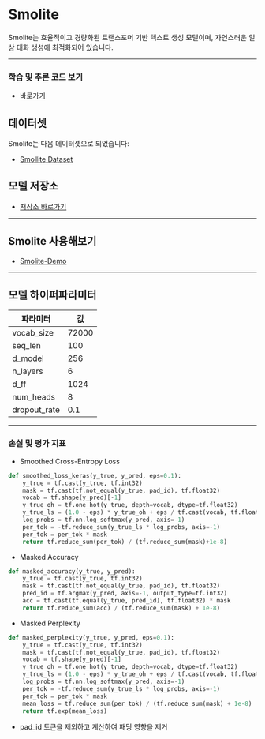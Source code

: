 # Smolite

Smolite는 효율적이고 경량화된 트랜스포머 기반 텍스트 생성 모델이며, 자연스러운 일상 대화 생성에 최적화되어 있습니다. 

---
### 학습 및 추론 코드 보기
- [바로가기](https://github.com/INSECT5386/Smolite-1/tree/main/smolite)

## 데이터셋

Smolite는 다음 데이터셋으로 되었습니다:
* [Smollite Dataset](https://huggingface.co/datasets/Yuchan5386/Smolwrite-dataset)

## 모델 저장소
* [저장소 바로가기](https://huggingface.co/Yuchan5386/Smolite-1)
---
## Smolite 사용해보기
- [Smolite-Demo](https://yuchan5386-smolite.hf.space)
---
## 모델 하이퍼파라미터

| 파라미터          | 값              |
| ------------- | -------------- |
| vocab\_size   | 72000 |
| seq\_len      | 100       |
| d\_model      | 256            |
| n\_layers     | 6            |
| d\_ff         | 1024           |
| num\_heads    | 8              |
| dropout\_rate | 0.1            |
---

### 손실 및 평가 지표
- Smoothed Cross-Entropy Loss
```python
def smoothed_loss_keras(y_true, y_pred, eps=0.1):
    y_true = tf.cast(y_true, tf.int32)
    mask = tf.cast(tf.not_equal(y_true, pad_id), tf.float32)
    vocab = tf.shape(y_pred)[-1]
    y_true_oh = tf.one_hot(y_true, depth=vocab, dtype=tf.float32)
    y_true_ls = (1.0 - eps) * y_true_oh + eps / tf.cast(vocab, tf.float32)
    log_probs = tf.nn.log_softmax(y_pred, axis=-1)
    per_tok = -tf.reduce_sum(y_true_ls * log_probs, axis=-1)
    per_tok = per_tok * mask
    return tf.reduce_sum(per_tok) / (tf.reduce_sum(mask)+1e-8)
```
- Masked Accuracy
```python
def masked_accuracy(y_true, y_pred):
    y_true = tf.cast(y_true, tf.int32)
    mask = tf.cast(tf.not_equal(y_true, pad_id), tf.float32)
    pred_id = tf.argmax(y_pred, axis=-1, output_type=tf.int32)
    acc = tf.cast(tf.equal(y_true, pred_id), tf.float32) * mask
    return tf.reduce_sum(acc) / (tf.reduce_sum(mask) + 1e-8)
```
- Masked Perplexity
```python
def masked_perplexity(y_true, y_pred, eps=0.1):
    y_true = tf.cast(y_true, tf.int32)
    mask = tf.cast(tf.not_equal(y_true, pad_id), tf.float32)
    vocab = tf.shape(y_pred)[-1]
    y_true_oh = tf.one_hot(y_true, depth=vocab, dtype=tf.float32)
    y_true_ls = (1.0 - eps) * y_true_oh + eps / tf.cast(vocab, tf.float32)
    log_probs = tf.nn.log_softmax(y_pred, axis=-1)
    per_tok = -tf.reduce_sum(y_true_ls * log_probs, axis=-1)
    per_tok = per_tok * mask
    mean_loss = tf.reduce_sum(per_tok) / (tf.reduce_sum(mask) + 1e-8)
    return tf.exp(mean_loss)
```
- pad_id 토큰을 제외하고 계산하여 패딩 영향을 제거
